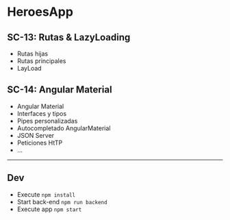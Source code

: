 # HeroesApp

## SC-13: Rutas & LazyLoading

- Rutas hijas
- Rutas principales
- LayLoad

## SC-14: Angular Material

- Angular Material
- Interfaces y tipos
- Pipes personalizadas
- Autocompletado AngularMaterial
- JSON Server
- Peticiones HtTP
- ...

---

## Dev

- Execute `npm install`
- Start back-end `npm run backend`
- Execute app `npm start`
